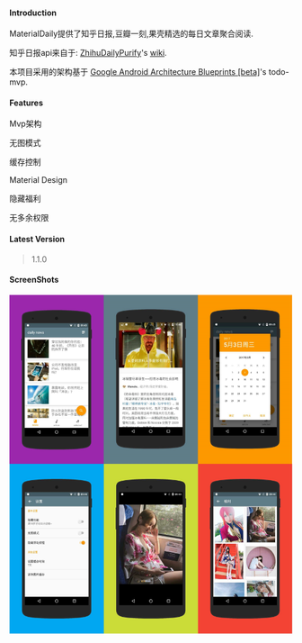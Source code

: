 #### Introduction

MaterialDaily提供了知乎日报,豆瓣一刻,果壳精选的每日文章聚合阅读.

知乎日报api来自于: [ZhihuDailyPurify](https://github.com/izzyleung/ZhihuDailyPurify)'s [wiki](https://github.com/izzyleung/ZhihuDailyPurify/wiki/%E7%9F%A5%E4%B9%8E%E6%97%A5%E6%8A%A5-API-%E5%88%86%E6%9E%90).

本项目采用的架构基于 [Google Android Architecture Blueprints [beta]](https://github.com/googlesamples/android-architecture)'s todo-mvp.

#### Features

Mvp架构

无图模式

缓存控制

Material Design

隐藏福利

无多余权限


#### Latest Version

> 1.1.0

#### ScreenShots

![screenshot](./art/intro_img.jpg)
